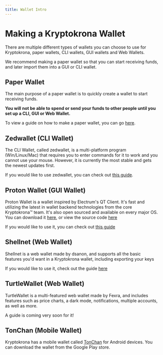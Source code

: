 ```yaml
---
title: Wallet Intro
---
```


# Making a Kryptokrona Wallet

There are multiple different types of wallets you can choose to use for Kryptokrona, paper wallets, CLI wallets, GUI wallets and Web Wallets.

We recommend making a paper wallet so that you can start receiving funds, and later import them into a GUI or CLI wallet.

## Paper Wallet

The main purpose of a paper wallet is to quickly create a wallet to start receiving funds.

**You will not be able to spend or send your funds to other people until you set up a CLI, GUI or Web Wallet.**

To view a guide on how to make a paper wallet, you can go [here](Making-a-paper-wallet).

## Zedwallet (CLI Wallet)

The CLI Wallet, called zedwallet, is a multi-platform program (Win/Linux/Mac) that requires you to enter commands for it to work and you cannot use your mouse. However, it is currently the most stable and gets the newest updates first.

If you would like to use zedwallet, you can check out [this guide](Using-zedwallet).

## Proton Wallet (GUI Wallet)

Proton Wallet is a wallet inspired by Electrum's QT Client. It's fast and utilizing the latest in wallet backend technologies from the core Kryptokrona™ team. It's also open sourced and available on every major OS. You can download it [here](http://getproton.org/), or view the source code [here](https://github.com/Kryptokrona/turtle-wallet-proton)

If you would like to use it, you can check out [this guide](Using-Proton-Wallet)

## Shellnet (Web Wallet)

Shellnet is a web wallet made by dsanon, and supports all the basic features you'd want in a Kryptokrona wallet, including exporting your keys

If you would like to use it, check out the guide [here](Using-Shellnet)

## TurtleWallet (Web Wallet)

TurtleWallet is a multi-featured web wallet made by Fexra, and includes features such as price charts, a dark mode, notifications, multiple accounts, as well as more.

A guide is coming very soon for it!

## TonChan (Mobile Wallet)

Kryptokrona has a mobile wallet called [TonChan](https://play.google.com/store/apps/details?id=com.tonchan&hl=en) for Android devices. You can download the wallet from the Google Play store.
